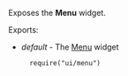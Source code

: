 Exposes the **Menu** widget.

Exports:

- *default* - The [Menu](/api-reference/10%20UI%20Widgets/dxMenu '/Documentation/ApiReference/UI_Widgets/dxMenu/') widget

        require("ui/menu")
